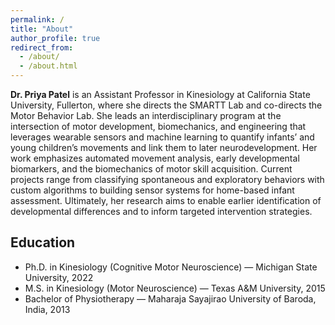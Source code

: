 ```yaml
---
permalink: /
title: "About"
author_profile: true
redirect_from: 
  - /about/
  - /about.html
---
```


**Dr. Priya Patel** is an Assistant Professor in Kinesiology at California State University, Fullerton, where she directs the SMARTT Lab and co-directs the Motor Behavior Lab. She leads an interdisciplinary program at the intersection of motor development, biomechanics, and engineering that leverages wearable sensors and machine learning to quantify infants’ and young children’s movements and link them to later neurodevelopment. Her work emphasizes automated movement analysis, early developmental biomarkers, and the biomechanics of motor skill acquisition. Current projects range from classifying spontaneous and exploratory behaviors with custom algorithms to building sensor systems for home-based infant assessment. Ultimately, her research aims to enable earlier identification of developmental differences and to inform targeted intervention strategies.

## Education

* Ph.D. in Kinesiology (Cognitive Motor Neuroscience) — Michigan State University, 2022
* M.S. in Kinesiology (Motor Neuroscience) — Texas A&M University, 2015
* Bachelor of Physiotherapy — Maharaja Sayajirao University of Baroda, India, 2013
